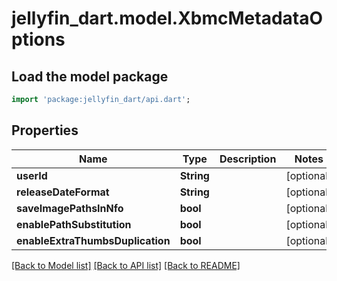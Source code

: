 # jellyfin_dart.model.XbmcMetadataOptions

## Load the model package
```dart
import 'package:jellyfin_dart/api.dart';
```

## Properties
Name | Type | Description | Notes
------------ | ------------- | ------------- | -------------
**userId** | **String** |  | [optional] 
**releaseDateFormat** | **String** |  | [optional] 
**saveImagePathsInNfo** | **bool** |  | [optional] 
**enablePathSubstitution** | **bool** |  | [optional] 
**enableExtraThumbsDuplication** | **bool** |  | [optional] 

[[Back to Model list]](../README.md#documentation-for-models) [[Back to API list]](../README.md#documentation-for-api-endpoints) [[Back to README]](../README.md)


